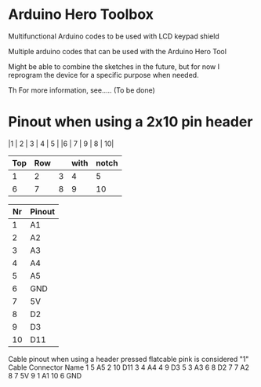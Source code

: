 # Arduino Hero Toolbox
Multifunctional Arduino codes to be used with LCD keypad shield

Multiple arduino codes that can be used with the Arduino Hero Tool

Might be able to combine the sketches in the future, but for now I reprogram the device for a specific purpose when needed.

Th
For more information, see..... (To be done)

# Pinout when using a 2x10 pin header
|1  | 2 |  3 |  4 |  5 |
|6 |  7 |  9 |  8 |  10|

| Top | Row |  | with | notch |
| --- | --- |--- | --- | --- |
| 1 | 2 |3 | 4 | 5   |
| 6 | 7 |8 | 9 | 10   |

| Nr | Pinout |
| ---| ---|
|1 | A1|
|2 | A2|
|3 | A3|
|4 | A4|
|5 | A5|
|6 | GND|
|7 | 5V|
|8 | D2|
|9 | D3|
|10 | D11|

Cable pinout when using a header pressed flatcable
pink is considered "1"
Cable   Connector    Name
1       5            A5
2       10           D11
3       4            A4
4       9            D3
5       3            A3
6       8            D2
7       7            A2
8       7            5V
9       1            A1
10      6            GND
